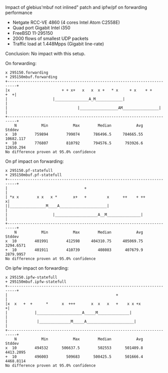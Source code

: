 Impact of glebius'mbuf not inlined" patch and ipfw/pf on forwarding performance
  - Netgate RCC-VE 4860 (4 cores Intel Atom C2558E)
  - Quad port Gigabit Intel i350
  - FreeBSD 11-295150
  - 2000 flows of smallest UDP packets
  - Traffic load at 1.448Mpps (Gigabit line-rate)

Conclusion: No impact with this setup.

On forwarding:
```
x 295150.forwarding
+ 295150mbuf.forwarding
+--------------------------------------------------------------------------+
|x                       + + x+   x   x  x +   * x     + x    + +      +  +|
|                    |_______________A_M____________|                      |
|                               |_________________AM________________|      |
+--------------------------------------------------------------------------+
    N           Min           Max        Median           Avg        Stddev
x  10        759894        799074      786496.5     784665.55     10682.117
+  10        776807        810792      794576.5      793926.6     12650.294
No difference proven at 95.0% confidence
```

On pf impact on forwarding:
```
x 295150.pf-statefull
+ 295150mbuf.pf-statefull
+--------------------------------------------------------------------------+
|                                  +                                       |
| *x x        x x   x *       x+   +         x      ++    + ++            x|
||________________M____A_____________________|                             |
|                    |___________________A__M_______________|              |
+--------------------------------------------------------------------------+
    N           Min           Max        Median           Avg        Stddev
x  10        401991        412598     404310.75     405069.75     3294.6571
+  10        401911        410739        408083      407679.9     2879.9957
No difference proven at 95.0% confidence
```

On ipfw impact on forwarding:
```
x 295150.ipfw-statefull
+ 295150mbuf.ipfw-statefull
+--------------------------------------------------------------------------+
|                                                +                         |
|x  x   +  +      *      x  +++       x  x   x   +    x x +x              +|
|            |____________________A_____M______________|                   |
|             |______________M_____A_____________________|                 |
+--------------------------------------------------------------------------+
    N           Min           Max        Median           Avg        Stddev
x  10        494532      506637.5        502553      501409.8     4413.2095
+  10        496003        509683      500425.5      501666.4     4468.8114
No difference proven at 95.0% confidence
```

